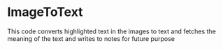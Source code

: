 # ImageToText
This code converts highlighted text in the images to text and fetches the meaning of the text and writes to notes for future purpose 
